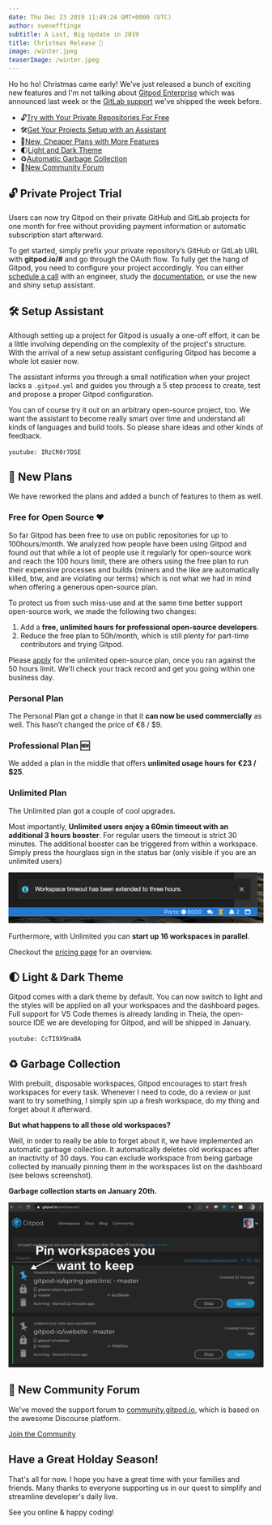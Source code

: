 ```yaml
---
date: Thu Dec 23 2019 11:49:24 GMT+0000 (UTC)
author: svenefftinge
subtitle: A Last, Big Update in 2019
title: Christmas Release 🎄
image: /winter.jpeg
teaserImage: /winter.jpeg
---
```


Ho ho ho! Christmas came early!
We’ve just released a bunch of exciting new features and I'm not talking about [Gitpod Enterprise](/enterprise/) which was announced last week or the [GitLab support](/blog/gitlab-support/) we've shipped the week before.

 - <span aria-hidden="true">🔓</span>[Try with Your Private Repositories For Free](#private-project-trial)
 - <span aria-hidden="true">🛠</span>[Get Your Projects Setup with an Assistant](#setup-assistant)
 - <span aria-hidden="true">🤗</span>[New, Cheaper Plans with More Features](#new-plans)
 - <span aria-hidden="true">🌓</span>[Light and Dark Theme](#light-theme)
 - <span aria-hidden="true">♻</span>[Automatic Garbage Collection](#garbage-collection)
 - <span aria-hidden="true">💬</span>[New Community Forum](#new-community-home)

## <span aria-hidden="true">🔓</span> Private Project Trial
Users can now try Gitpod on their private GitHub and GitLab projects for one month for free without providing payment information or automatic subscription start afterward. 

To get started, simply prefix your private repository’s GitHub or GitLab URL with __gitpod.io/#__ and go through the OAuth flow. To fully get the hang of Gitpod, you need to configure your project accordingly. You can either [schedule a call](https://calendly.com/gitpod/onboarding) with an engineer, study the [documentation](/docs/configuration/), or use the new and shiny setup assistant.

## <span aria-hidden="true">🛠</span> Setup Assistant
Although setting up a project for Gitpod is usually a one-off effort, it can be a little involving depending on the complexity of the project's structure. With the arrival of a new setup assistant configuring Gitpod has become a whole lot easier now.

The assistant informs you through a small notification when your project lacks a `.gitpod.yml` and guides you through a 5 step process to create, test and propose a proper Gitpod configuration.

You can of course try it out on an arbitrary open-source project, too. We want the assistant to become really smart over time and understand all kinds of languages and build tools. So please share ideas and other kinds of feedback.

`youtube: IRzCR0r7DSE`

## <span aria-hidden="true">🤗</span> New Plans
We have reworked the plans and added a bunch of features to them as well. 

### Free for Open Source <span aria-hidden="true">❤️</span>
So far Gitpod has been free to use on public repositories for up to 100hours/month. We analyzed how people have been using Gitpod and found out that while a lot of people use it regularly for open-source work and reach the 100 hours limit, there are others using the free plan to run their expensive processes and builds (miners and the like are automatically killed, btw, and are violating our terms) which is not what we had in mind when offering a generous open-source plan.

To protect us from such miss-use and at the same time better support open-source work, we made the following two changes:

1) Add a __free, unlimited hours for professional open-source developers__.
2) Reduce the free plan to 50h/month, which is still plenty for part-time contributors and trying Gitpod.

Please [apply](/contact/) for the unlimited open-source plan, once you ran against the 50 hours limit. We'll check your track record and get you going within one business day.

### Personal Plan
The Personal Plan got a change in that it __can now be used commercially__ as well. This hasn’t changed the price of €8 / $9.

### Professional Plan <span aria-hidden="true">🆕</span>

We added a plan in the middle that offers __unlimited usage hours for €23 / $25__.

### Unlimited Plan

The Unlimited plan got a couple of cool upgrades. 

Most importantly, __Unlimited users enjoy a 60min timeout with an additional 3 hours booster__. For regular users the timeout is strict 30 minutes. The additional booster can be triggered from within a workspace. Simply press the hourglass sign in the status bar (only visible if you are an unlimited users)

![Timeout Booster](./update-december-2019/timeout-boost.png)

Furthermore, with Unlimited you can __start up 16 workspaces in parallel__.

Checkout the [pricing page](/pricing/) for an overview.

## <span aria-hidden="true">🌓</span> Light & Dark Theme

Gitpod comes with a dark theme by default. You can now switch to light and the styles will be applied on all your workspaces and the dashboard pages. Full support for VS Code themes is already landing in Theia, the open-source IDE we are developing for Gitpod, and will be shipped in January.

`youtube: CcTI9X9na8A`

## <span aria-hidden="true">♻</span> Garbage Collection

With prebuilt, disposable workspaces, Gitpod encourages to start fresh workspaces for every task. Whenever I need to code, do a review or just want to try something, I simply spin up a fresh workspace, do my thing and forget about it afterward.

__But what happens to all those old workspaces?__

Well, in order to really be able to forget about it, we have implemented an automatic garbage collection. It automatically deletes old workspaces after an inactivity of 30 days. You can exclude workspace from being garbage collected by manually pinning them in the workspaces list on the dashboard (see belows screenshot).

__Garbage collection starts on January 20th.__

![Pin Workspaces](./update-december-2019/pin-gc.jpg)

## <span aria-hidden="true">💬</span> New Community Forum

We've moved the support forum to [community.gitpod.io](https://community.gitpod.io/), which is based on the awesome Discourse platform.

[Join the Community](https://community.gitpod.io/)

## <span aria-hidden="true"></span> Have a Great Holday Season!

That's all for now. I hope you have a great time with your families and friends. Many thanks to everyone supporting us in our quest to simplify and streamline developer's daily live. 

See you online & happy coding!
